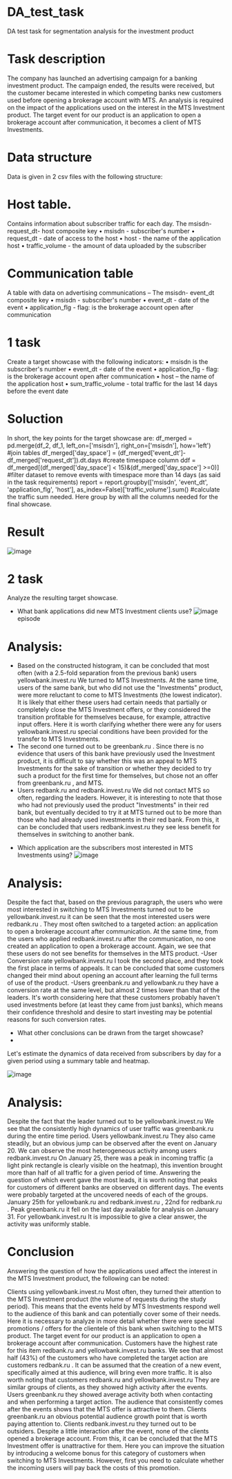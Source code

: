 # DA_test_task
DA test task for segmentation analysis for the investment product

# Task description 
The company has launched an advertising campaign for a banking investment product. The campaign
ended, the results were received, but the customer became interested in which
competing banks new customers used before opening a brokerage account with MTS.
An analysis is required on the impact of the applications used on the interest in the
MTS Investment product.
The target event for our product is an application to open a brokerage
account after communication, it becomes a client of MTS Investments.

# Data structure
Data is given in 2 csv files with the following structure:
# Host table. 
Contains information about subscriber traffic for each day.
The msisdn- request_dt- host composite key
• msisdn - subscriber's number
• request_dt - date of access to the host
• host - the name of the application host
• traffic_volume - the amount of data uploaded by the subscriber
# Communication table
A table with data on advertising communications –
The msisdn- event_dt composite key
• msisdn - subscriber's number
• event_dt - date of the event
• application_flg - flag: is the brokerage account open after communication

# 1 task 
Create a target showcase with the following indicators:
• msisdn is the subscriber's number
• event_dt - date of the event
• application_flg - flag: is the brokerage account open after communication
• host – the name of the application host
• sum_traffic_volume - total traffic for the last 14 days before the event date

# Soluction
In short, the key points for the target showcase are: 
df_merged = pd.merge(df_2, df_1, left_on=['msisdn'], right_on=['msisdn'], how='left') #join tables
df_merged['day_space'] = (df_merged['event_dt']-df_merged['request_dt']).dt.days #create timespace column
ddf = df_merged[(df_merged['day_space'] < 15)&(df_merged['day_space'] >=0)] #filter dataset to remove events with timespace more than 14 days (as said in the task requirements)
report = report.groupby(['msisdn', 'event_dt', 'application_flg', 'host'], as_index=False)['traffic_volume'].sum() #calculate the traffic sum needed. Here group by with all the columns needed for the final showcase.

# Result
![image](https://github.com/NinoVinoDomino/DA_test_task/assets/98032823/fa789655-af48-4a0d-9e1c-66923ac120d0)

# 2 task
Analyze the resulting target showcase. 
* What bank applications did new MTS Investment clients use?
  ![image](https://github.com/NinoVinoDomino/DA_test_task/assets/98032823/9330799f-bd24-4cb8-83a9-ce218e864e31)
episode
# Analysis:
- Based on the constructed histogram, it can be concluded that most often (with a 2.5-fold separation from the previous bank) users yellowbank.invest.ru We turned to MTS Investments. At the same time, users of the same bank, but who did not use the "Investments" product, were more reluctant to come to MTS Investments (the lowest indicator). It is likely that either these users had certain needs that partially or completely close the MTS Investment offers, or they considered the transition profitable for themselves because, for example, attractive input offers. Here it is worth clarifying whether there were any for users yellowbank.invest.ru special conditions have been provided for the transfer to MTS Investments.
- The second one turned out to be greenbank.ru . Since there is no evidence that users of this bank have previously used the Investment product, it is difficult to say whether this was an appeal to MTS Investments for the sake of transition or whether they decided to try such a product for the first time for themselves, but chose not an offer from greenbank.ru , and MTS.
- Users redbank.ru and redbank.invest.ru We did not contact MTS so often, regarding the leaders. However, it is interesting to note that those who had not previously used the product "Investments" in their red bank, but eventually decided to try it at MTS turned out to be more than those who had already used investments in their red bank. From this, it can be concluded that users redbank.invest.ru they see less benefit for themselves in switching to another bank.

* Which application are the subscribers most interested in MTS Investments using?
  ![image](https://github.com/NinoVinoDomino/DA_test_task/assets/98032823/63f39eb7-a363-4c1c-958b-630264a404c4)
# Analysis:
Despite the fact that, based on the previous paragraph, the users who were most interested in switching to MTS Investments turned out to be yellowbank.invest.ru it can be seen that the most interested users were redbank.ru . They most often switched to a targeted action: an application to open a brokerage account after communication.
At the same time, from the users who applied redbank.invest.ru after the communication, no one created an application to open a brokerage account. Again, we see that these users do not see benefits for themselves in the MTS product.
-User Conversion rate yellowbank.invest.ru I took the second place, and they took the first place in terms of appeals. It can be concluded that some customers changed their mind about opening an account after learning the full terms of use of the product.
-Users greenbank.ru and yellowbank.ru they have a conversion rate at the same level, but almost 2 times lower than that of the leaders. It's worth considering here that these customers probably haven't used investments before (at least they came from just banks), which means their confidence threshold and desire to start investing may be potential reasons for such conversion rates.

* What other conclusions can be drawn from the target showcase?
* 
Let's estimate the dynamics of data received from subscribers by day for a given period using a summary table and heatmap.

![image](https://github.com/NinoVinoDomino/DA_test_task/assets/98032823/ae9268f0-41dc-457d-a241-92bbc6a557ef)

# Analysis:
Despite the fact that the leader turned out to be yellowbank.invest.ru We see that the consistently high dynamics of user traffic was greenbank.ru during the entire time period. Users yellowbank.invest.ru They also came steadily, but an obvious jump can be observed after the event on January 20.
We can observe the most heterogeneous activity among users redbank.invest.ru On January 25, there was a peak in incoming traffic (a light pink rectangle is clearly visible on the heatmap), this invention brought more than half of all traffic for a given period of time.
Answering the question of which event gave the most leads, it is worth noting that peaks for customers of different banks are observed on different days. The events were probably targeted at the uncovered needs of each of the groups. January 25th for yellowbank.ru and redbank.invest.ru , 22nd for redbank.ru . Peak greenbank.ru it fell on the last day available for analysis on January 31. For yellowbank.invest.ru It is impossible to give a clear answer, the activity was uniformly stable.

# Conclusion

Answering the question of how the applications used affect the interest in the MTS Investment product, the following can be noted:

Clients using yellowbank.invest.ru Most often, they turned their attention to the MTS Investment product (the volume of requests during the study period). This means that the events held by MTS Investments respond well to the audience of this bank and can potentially cover some of their needs. Here it is necessary to analyze in more detail whether there were special promotions / offers for the clientele of this bank when switching to the MTS product.
The target event for our product is an application to open a brokerage account after communication. Customers have the highest rate for this item redbank.ru and yellowbank.invest.ru banks. We see that almost half (43%) of the customers who have completed the target action are customers redbank.ru . It can be assumed that the creation of a new event, specifically aimed at this audience, will bring even more traffic. It is also worth noting that customers redbank.ru and yellowbank.invest.ru They are similar groups of clients, as they showed high activity after the events.
Users greenbank.ru they showed average activity both when contacting and when performing a target action. The audience that consistently comes after the events shows that the MTS offer is attractive to them. Clients greenbank.ru an obvious potential audience growth point that is worth paying attention to.
Clients redbank.invest.ru they turned out to be outsiders. Despite a little interaction after the event, none of the clients opened a brokerage account. From this, it can be concluded that the MTS Investment offer is unattractive for them. Here you can improve the situation by introducing a welcome bonus for this category of customers when switching to MTS Investments. However, first you need to calculate whether the incoming users will pay back the costs of this promotion.


